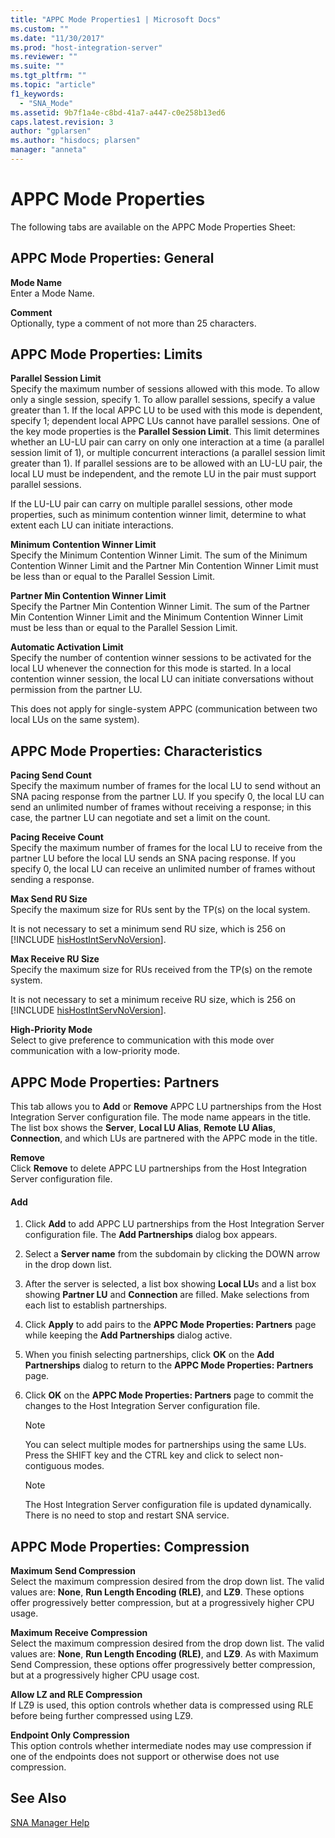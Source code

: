 ```yaml
---
title: "APPC Mode Properties1 | Microsoft Docs"
ms.custom: ""
ms.date: "11/30/2017"
ms.prod: "host-integration-server"
ms.reviewer: ""
ms.suite: ""
ms.tgt_pltfrm: ""
ms.topic: "article"
f1_keywords: 
  - "SNA_Mode"
ms.assetid: 9b7f1a4e-c8bd-41a7-a447-c0e258b13ed6
caps.latest.revision: 3
author: "gplarsen"
ms.author: "hisdocs; plarsen"
manager: "anneta"
---
```

# APPC Mode Properties
The following tabs are available on the APPC Mode Properties Sheet:  
  
## APPC Mode Properties: General  
 **Mode Name**  
 Enter a Mode Name.  
  
 **Comment**  
 Optionally, type a comment of not more than 25 characters.  
  
## APPC Mode Properties: Limits  
 **Parallel Session Limit**  
 Specify the maximum number of sessions allowed with this mode. To allow only a single session, specify 1. To allow parallel sessions, specify a value greater than 1. If the local APPC LU to be used with this mode is dependent, specify 1; dependent local APPC LUs cannot have parallel sessions. One of the key mode properties is the **Parallel Session Limit**. This limit determines whether an LU-LU pair can carry on only one interaction at a time (a parallel session limit of 1), or multiple concurrent interactions (a parallel session limit greater than 1). If parallel sessions are to be allowed with an LU-LU pair, the local LU must be independent, and the remote LU in the pair must support parallel sessions.  
  
 If the LU-LU pair can carry on multiple parallel sessions, other mode properties, such as minimum contention winner limit, determine to what extent each LU can initiate interactions.  
  
 **Minimum Contention Winner Limit**  
 Specify the Minimum Contention Winner Limit. The sum of the Minimum Contention Winner Limit and the Partner Min Contention Winner Limit must be less than or equal to the Parallel Session Limit.  
  
 **Partner Min Contention Winner Limit**  
 Specify the Partner Min Contention Winner Limit. The sum of the Partner Min Contention Winner Limit and the Minimum Contention Winner Limit must be less than or equal to the Parallel Session Limit.  
  
 **Automatic Activation Limit**  
 Specify the number of contention winner sessions to be activated for the local LU whenever the connection for this mode is started. In a local contention winner session, the local LU can initiate conversations without permission from the partner LU.  
  
 This does not apply for single-system APPC (communication between two local LUs on the same system).  
  
## APPC Mode Properties: Characteristics  
 **Pacing Send Count**  
 Specify the maximum number of frames for the local LU to send without an SNA pacing response from the partner LU. If you specify 0, the local LU can send an unlimited number of frames without receiving a response; in this case, the partner LU can negotiate and set a limit on the count.  
  
 **Pacing Receive Count**  
 Specify the maximum number of frames for the local LU to receive from the partner LU before the local LU sends an SNA pacing response. If you specify 0, the local LU can receive an unlimited number of frames without sending a response.  
  
 **Max Send RU Size**  
 Specify the maximum size for RUs sent by the TP(s) on the local system.  
  
 It is not necessary to set a minimum send RU size, which is 256 on [!INCLUDE [hisHostIntServNoVersion](../includes/hishostintservnoversion-md.md)].  
  
 **Max Receive RU Size**  
 Specify the maximum size for RUs received from the TP(s) on the remote system.  
  
 It is not necessary to set a minimum receive RU size, which is 256 on [!INCLUDE [hisHostIntServNoVersion](../includes/hishostintservnoversion-md.md)].  
  
 **High-Priority Mode**  
 Select to give preference to communication with this mode over communication with a low-priority mode.  
  
## APPC Mode Properties: Partners  
 This tab allows you to **Add** or **Remove** APPC LU partnerships from the Host Integration Server configuration file. The mode name appears in the title. The list box shows the **Server**, **Local LU Alias**, **Remote LU Alias**, **Connection**, and which LUs are partnered with the APPC mode in the title.  
  
 **Remove**  
 Click **Remove** to delete APPC LU partnerships from the Host Integration Server configuration file.  
  
#### Add  
  
1.  Click **Add** to add APPC LU partnerships from the Host Integration Server configuration file. The **Add Partnerships** dialog box appears.  
  
2.  Select a **Server name** from the subdomain by clicking the DOWN arrow in the drop down list.  
  
3.  After the server is selected, a list box showing **Local LU**s and a list box showing **Partner LU** and **Connection** are filled. Make selections from each list to establish partnerships.  
  
4.  Click **Apply** to add pairs to the **APPC Mode Properties: Partners** page while keeping the **Add Partnerships** dialog active.  
  
5.  When you finish selecting partnerships, click **OK** on the **Add Partnerships** dialog to return to the **APPC Mode Properties: Partners** page.  
  
6.  Click **OK** on the **APPC Mode Properties: Partners** page to commit the changes to the Host Integration Server configuration file.  
  
    > [!NOTE]
    >  You can select multiple modes for partnerships using the same LUs. Press the SHIFT key and the CTRL key and click to select non-contiguous modes.  
  
    > [!NOTE]
    >  The Host Integration Server configuration file is updated dynamically. There is no need to stop and restart SNA service.  
  
## APPC Mode Properties: Compression  
 **Maximum Send Compression**  
 Select the maximum compression desired from the drop down list. The valid values are: **None**, **Run Length Encoding (RLE)**, and **LZ9**. These options offer progressively better compression, but at a progressively higher CPU usage.  
  
 **Maximum Receive Compression**  
 Select the maximum compression desired from the drop down list. The valid values are: **None**, **Run Length Encoding (RLE)**, and **LZ9**. As with Maximum Send Compression, these options offer progressively better compression, but at a progressively higher CPU usage cost.  
  
 **Allow LZ and RLE Compression**  
 If LZ9 is used, this option controls whether data is compressed using RLE before being further compressed using LZ9.  
  
 **Endpoint Only Compression**  
 This option controls whether intermediate nodes may use compression if one of the endpoints does not support or otherwise does not use compression.  
  
## See Also  
 [SNA Manager Help](../core/sna-manager-help1.md)